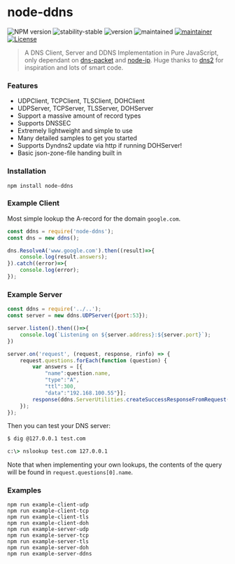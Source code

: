 # node-ddns 

![NPM version](https://img.shields.io/npm/v/node-ddns.svg?style=flat)
![stability-stable](https://img.shields.io/badge/stability-stable-green.svg)
![version](https://img.shields.io/badge/version-1.0.1-red.svg)
![maintained](https://img.shields.io/maintenance/yes/2021.svg)
[![maintainer](https://img.shields.io/badge/maintainer-daniel%20sörlöv-blue.svg)](https://github.com/DSorlov)
[![License](https://img.shields.io/badge/License-MIT-blue.svg)](https://img.shields.io/github/license/DSorlov/node-ddns)

> A DNS Client, Server and DDNS Implementation in Pure JavaScript, only dependant on [dns-packet](https://github.com/mafintosh/dns-packet) and [node-ip](https://github.com/indutny/node-ip). Huge thanks to [dns2](https://github.com/song940/node-dns) for inspiration and lots of smart code.

### Features

+ UDPClient, TCPClient, TLSClient, DOHClient
+ UDPServer, TCPServer, TLSServer, DOHServer
+ Support a massive amount of record types
+ Supports DNSSEC
+ Extremely lightweight and simple to use
+ Many detailed samples to get you started
+ Supports Dyndns2 update via http if running DOHServer!
+ Basic json-zone-file handing built in

### Installation

```
npm install node-ddns
```

### Example Client

Most simple lookup the A-record for the domain `google.com`.

```js
const ddns = require('node-ddns');
const dns = new ddns();

dns.ResolveA('www.google.com').then((result)=>{
    console.log(result.answers);
}).catch((error)=>{
    console.log(error);
});
```

### Example Server

```js
const ddns = require('../..');
const server = new ddns.UDPServer({port:53});

server.listen().then(()=>{
    console.log(`Listening on ${server.address}:${server.port}`);
})

server.on('request', (request, response, rinfo) => {
    request.questions.forEach(function (question) {
        var answers = [{
            "name":question.name,
            "type":"A",
            "ttl":300,
            "data":"192.168.100.55"}];
        response(ddns.ServerUtilities.createSuccessResponseFromRequest(request,answers));
    });
});
```

Then you can test your DNS server:

```bash
$ dig @127.0.0.1 test.com
```
```bat
c:\> nslookup test.com 127.0.0.1
```

Note that when implementing your own lookups, the contents of the query
will be found in `request.questions[0].name`.

### Examples
```
npm run example-client-udp
npm run example-client-tcp
npm run example-client-tls
npm run example-client-doh
npm run example-server-udp
npm run example-server-tcp
npm run example-server-tls
npm run example-server-doh
npm run example-server-ddns
```